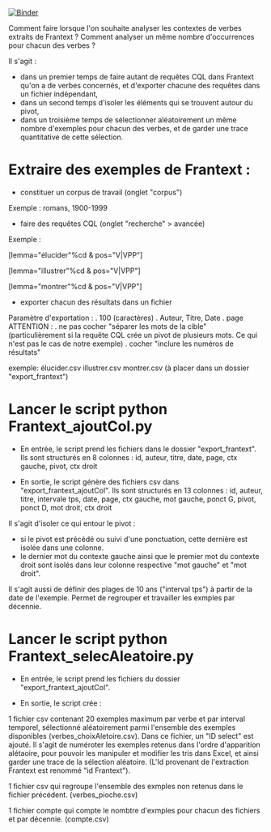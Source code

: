 
[![Binder](https://mybinder.org/badge.svg)](https://mybinder.org/v2/gh/fmelanie/Frantext_python/master)

Comment faire lorsque l'on souhaite analyser les contextes de verbes extraits de Frantext ?
Comment analyser un même nombre d'occurrences pour chacun des verbes ?

Il s'agit :
- dans un premier temps de faire autant de requêtes CQL dans Frantext qu'on a de verbes concernés, 
et d'exporter chacune des requêtes dans un fichier indépendant,
- dans un second temps d'isoler les éléments qui se trouvent autour du pivot,
- dans un troisième temps de sélectionner aléatoirement un même nombre d'exemples pour chacun des verbes,
et de garder une trace quantitative de cette sélection.

# Extraire des exemples de Frantext :

- constituer un corpus de travail
(onglet "corpus")

Exemple : romans, 1900-1999

- faire des requêtes CQL
(onglet "recherche" > avancée)

Exemple :

[lemma="élucider"%cd & pos="V|VPP"]

[lemma="illustrer"%cd & pos="V|VPP"]

[lemma="montrer"%cd & pos="V|VPP"]


- exporter chacun des résultats dans un fichier 

Paramètre d'exportation :
    . 100 (caractères)
    . Auteur, Titre, Date
    . page
ATTENTION :
    . ne pas cocher "séparer les mots de la cible"
    (particulièrement si la requête CQL crée un pivot de plusieurs mots. Ce qui n'est pas le cas de notre exemple)
    . cocher "inclure les numéros de résultats"

exemple:
élucider.csv
illustrer.csv
montrer.csv
(à placer dans un dossier "export_frantext")

# Lancer le script python Frantext_ajoutCol.py

- En entrée, le script prend les fichiers dans le dossier "export_frantext".
Ils sont structurés en 8 colonnes :
id, auteur, titre, date, page, ctx gauche, pivot, ctx droit

- En sortie, le script génère des fichiers csv dans "export_frantext_ajoutCol".
Ils sont structurés en 13 colonnes :
id, auteur, titre, intervale tps, date, page, ctx gauche, mot gauche, ponct G, pivot, ponct D, mot droit, ctx droit

Il s'agit d'isoler ce qui entour le pivot :
- si le pivot est précédé ou suivi d'une ponctuation, cette dernière est isolée dans une colonne.
- le dernier mot du contexte gauche ainsi que le premier mot du contexte droit sont isolés dans leur colonne respective "mot gauche" et "mot droit".

Il s'agit aussi de définir des plages de 10 ans ("interval tps") à partir de la date de l'exemple. Permet de regrouper et travailler les exmples par décennie.

# Lancer le script python Frantext_selecAleatoire.py

- En entrée, le script prend les fichiers du dossier "export_frantext_ajoutCol".

- En sortie, le script crée :

1 fichier csv contenant 20 exemples maximum par verbe et par interval temporel, sélectionné aléatoirement parmi l'ensemble des exemples disponibles (verbes_choixAletoire.csv).
Dans ce fichier, un "ID select" est ajouté. Il s'agit de numéroter les exemples retenus dans l'ordre d'apparition alétaoire, pour pouvoir les manipuler et modifier les tris dans Excel, et ainsi  garder une trace de la sélection aléatoire. (L'Id provenant de l'extraction Frantext est renommé "id Frantext").

1 fichier csv qui regroupe l'ensemble des exmples non retenus dans le fichier précédent.
(verbes_pioche.csv)

1 fichier compte qui compte le nombtre d'exmples pour chacun des fichiers et par décennie.
(compte.csv)
